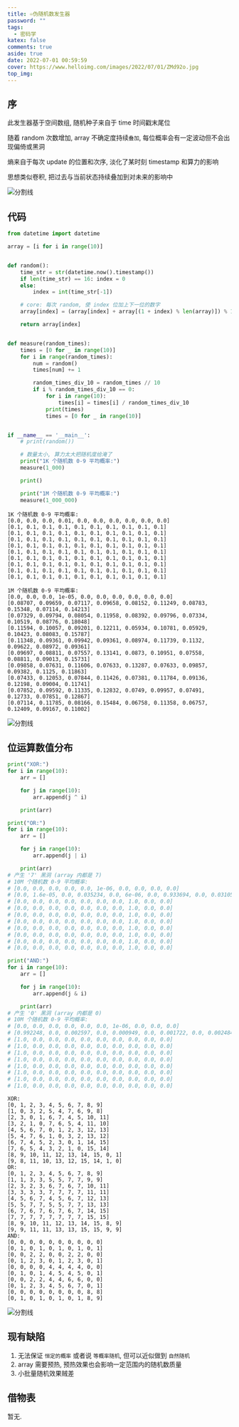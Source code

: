 ```yaml
---
title: ♾️伪随机数发生器
password: ""
tags:
  - 密码学
katex: false
comments: true
aside: true
date: 2022-07-01 00:59:59
cover: https://www.helloimg.com/images/2022/07/01/ZMd92o.jpg
top_img:
---
```


<!--
 * @?: *********************************************************************
 * @Author: Weidows
 * @LastEditors: Weidows
 * @LastEditTime: 2022-04-20 23:11:24
 * @FilePath: \Blog-private\scaffolds\post.md
 * @Description:
 * @!: *********************************************************************
-->

## 序

此发生器基于空间数组, 随机种子来自于 time 时间戳末尾位

随着 random 次数增加, array 不确定度持续`叠加`, 每位概率会有一定波动但不会出现偏倚或黑洞

熵来自于每次 update 的位置和次序, 淡化了某时刻 timestamp 和算力的影响

思想类似卷积, 把过去与当前状态持续叠加到对未来的影响中

<a>![分割线](https://www.helloimg.com/images/2022/07/01/ZM0SoX.png)</a>

## 代码



```python
from datetime import datetime

array = [i for i in range(10)]


def random():
    time_str = str(datetime.now().timestamp())
    if len(time_str) == 16: index = 0
    else:
        index = int(time_str[-1])

    # core: 每次 random, 使 index 位加上下一位的数字
    array[index] = (array[index] + array[(1 + index) % len(array)]) % 10

    return array[index]


def measure(random_times):
    times = [0 for _ in range(10)]
    for i in range(random_times):
        num = random()
        times[num] += 1

        random_times_div_10 = random_times // 10
        if i % random_times_div_10 == 0:
            for i in range(10):
                times[i] = times[i] / random_times_div_10
            print(times)
            times = [0 for _ in range(10)]


if __name__ == '__main__':
    # print(random())

    # 数量太小, 算力太大把随机度给淹了
    print("1K 个随机数 0-9 平均概率:")
    measure(1_000)

    print()

    print("1M 个随机数 0-9 平均概率:")
    measure(1_000_000)

```

    1K 个随机数 0-9 平均概率:
    [0.0, 0.0, 0.0, 0.01, 0.0, 0.0, 0.0, 0.0, 0.0, 0.0]
    [0.1, 0.1, 0.1, 0.1, 0.1, 0.1, 0.1, 0.1, 0.1, 0.1]
    [0.1, 0.1, 0.1, 0.1, 0.1, 0.1, 0.1, 0.1, 0.1, 0.1]
    [0.1, 0.1, 0.1, 0.1, 0.1, 0.1, 0.1, 0.1, 0.1, 0.1]
    [0.1, 0.1, 0.1, 0.1, 0.1, 0.1, 0.1, 0.1, 0.1, 0.1]
    [0.1, 0.1, 0.1, 0.1, 0.1, 0.1, 0.1, 0.1, 0.1, 0.1]
    [0.1, 0.1, 0.1, 0.1, 0.1, 0.1, 0.1, 0.1, 0.1, 0.1]
    [0.1, 0.1, 0.1, 0.1, 0.1, 0.1, 0.1, 0.1, 0.1, 0.1]
    [0.1, 0.1, 0.1, 0.1, 0.1, 0.1, 0.1, 0.1, 0.1, 0.1]
    [0.1, 0.1, 0.1, 0.1, 0.1, 0.1, 0.1, 0.1, 0.1, 0.1]
    
    1M 个随机数 0-9 平均概率:
    [0.0, 0.0, 0.0, 1e-05, 0.0, 0.0, 0.0, 0.0, 0.0, 0.0]
    [0.08707, 0.09659, 0.07117, 0.09658, 0.08152, 0.11249, 0.08783, 0.15348, 0.07114, 0.14213]
    [0.07329, 0.09794, 0.08054, 0.11958, 0.08392, 0.09796, 0.07334, 0.10519, 0.08776, 0.18048]
    [0.11594, 0.10057, 0.09201, 0.12211, 0.05934, 0.10781, 0.05929, 0.10423, 0.08083, 0.15787]
    [0.11348, 0.09361, 0.09942, 0.09361, 0.08974, 0.11739, 0.1132, 0.09622, 0.08972, 0.09361]
    [0.09697, 0.08811, 0.07557, 0.13141, 0.0873, 0.10951, 0.07558, 0.08811, 0.09013, 0.15731]
    [0.09858, 0.07631, 0.11606, 0.07633, 0.13287, 0.07633, 0.09857, 0.09382, 0.1125, 0.11863]
    [0.07433, 0.12053, 0.07844, 0.11426, 0.07381, 0.11784, 0.09136, 0.12198, 0.09004, 0.11741]
    [0.07852, 0.09592, 0.11335, 0.12832, 0.0749, 0.09957, 0.07491, 0.12733, 0.07851, 0.12867]
    [0.07114, 0.11785, 0.08166, 0.15484, 0.06758, 0.11358, 0.06757, 0.12409, 0.09167, 0.11002]
    

<a>![分割线](https://www.helloimg.com/images/2022/07/01/ZM0SoX.png)</a>

## 位运算数值分布



```python
print("XOR:")
for i in range(10):
    arr = []

    for j in range(10):
        arr.append(j ^ i)

    print(arr)

print("OR:")
for i in range(10):
    arr = []

    for j in range(10):
        arr.append(j | i)

    print(arr)
# 产生 '7' 黑洞 (array 内都是 7)
# 10M 个随机数 0-9 平均概率:
# [0.0, 0.0, 0.0, 0.0, 0.0, 1e-06, 0.0, 0.0, 0.0, 0.0]
# [0.0, 1.6e-05, 0.0, 0.035234, 0.0, 6e-06, 0.0, 0.933694, 0.0, 0.03105]
# [0.0, 0.0, 0.0, 0.0, 0.0, 0.0, 0.0, 1.0, 0.0, 0.0]
# [0.0, 0.0, 0.0, 0.0, 0.0, 0.0, 0.0, 1.0, 0.0, 0.0]
# [0.0, 0.0, 0.0, 0.0, 0.0, 0.0, 0.0, 1.0, 0.0, 0.0]
# [0.0, 0.0, 0.0, 0.0, 0.0, 0.0, 0.0, 1.0, 0.0, 0.0]
# [0.0, 0.0, 0.0, 0.0, 0.0, 0.0, 0.0, 1.0, 0.0, 0.0]
# [0.0, 0.0, 0.0, 0.0, 0.0, 0.0, 0.0, 1.0, 0.0, 0.0]
# [0.0, 0.0, 0.0, 0.0, 0.0, 0.0, 0.0, 1.0, 0.0, 0.0]
# [0.0, 0.0, 0.0, 0.0, 0.0, 0.0, 0.0, 1.0, 0.0, 0.0]

print("AND:")
for i in range(10):
    arr = []

    for j in range(10):
        arr.append(j & i)

    print(arr)
# 产生 '0' 黑洞 (array 内都是 0)
# 10M 个随机数 0-9 平均概率:
# [0.0, 0.0, 0.0, 0.0, 0.0, 0.0, 1e-06, 0.0, 0.0, 0.0]
# [0.992248, 0.0, 0.002597, 0.0, 0.000949, 0.0, 0.001722, 0.0, 0.002484, 0.0]
# [1.0, 0.0, 0.0, 0.0, 0.0, 0.0, 0.0, 0.0, 0.0, 0.0]
# [1.0, 0.0, 0.0, 0.0, 0.0, 0.0, 0.0, 0.0, 0.0, 0.0]
# [1.0, 0.0, 0.0, 0.0, 0.0, 0.0, 0.0, 0.0, 0.0, 0.0]
# [1.0, 0.0, 0.0, 0.0, 0.0, 0.0, 0.0, 0.0, 0.0, 0.0]
# [1.0, 0.0, 0.0, 0.0, 0.0, 0.0, 0.0, 0.0, 0.0, 0.0]
# [1.0, 0.0, 0.0, 0.0, 0.0, 0.0, 0.0, 0.0, 0.0, 0.0]
# [1.0, 0.0, 0.0, 0.0, 0.0, 0.0, 0.0, 0.0, 0.0, 0.0]
# [1.0, 0.0, 0.0, 0.0, 0.0, 0.0, 0.0, 0.0, 0.0, 0.0]
```

    XOR:
    [0, 1, 2, 3, 4, 5, 6, 7, 8, 9]
    [1, 0, 3, 2, 5, 4, 7, 6, 9, 8]
    [2, 3, 0, 1, 6, 7, 4, 5, 10, 11]
    [3, 2, 1, 0, 7, 6, 5, 4, 11, 10]
    [4, 5, 6, 7, 0, 1, 2, 3, 12, 13]
    [5, 4, 7, 6, 1, 0, 3, 2, 13, 12]
    [6, 7, 4, 5, 2, 3, 0, 1, 14, 15]
    [7, 6, 5, 4, 3, 2, 1, 0, 15, 14]
    [8, 9, 10, 11, 12, 13, 14, 15, 0, 1]
    [9, 8, 11, 10, 13, 12, 15, 14, 1, 0]
    OR:
    [0, 1, 2, 3, 4, 5, 6, 7, 8, 9]
    [1, 1, 3, 3, 5, 5, 7, 7, 9, 9]
    [2, 3, 2, 3, 6, 7, 6, 7, 10, 11]
    [3, 3, 3, 3, 7, 7, 7, 7, 11, 11]
    [4, 5, 6, 7, 4, 5, 6, 7, 12, 13]
    [5, 5, 7, 7, 5, 5, 7, 7, 13, 13]
    [6, 7, 6, 7, 6, 7, 6, 7, 14, 15]
    [7, 7, 7, 7, 7, 7, 7, 7, 15, 15]
    [8, 9, 10, 11, 12, 13, 14, 15, 8, 9]
    [9, 9, 11, 11, 13, 13, 15, 15, 9, 9]
    AND:
    [0, 0, 0, 0, 0, 0, 0, 0, 0, 0]
    [0, 1, 0, 1, 0, 1, 0, 1, 0, 1]
    [0, 0, 2, 2, 0, 0, 2, 2, 0, 0]
    [0, 1, 2, 3, 0, 1, 2, 3, 0, 1]
    [0, 0, 0, 0, 4, 4, 4, 4, 0, 0]
    [0, 1, 0, 1, 4, 5, 4, 5, 0, 1]
    [0, 0, 2, 2, 4, 4, 6, 6, 0, 0]
    [0, 1, 2, 3, 4, 5, 6, 7, 0, 1]
    [0, 0, 0, 0, 0, 0, 0, 0, 8, 8]
    [0, 1, 0, 1, 0, 1, 0, 1, 8, 9]
    

<a>![分割线](https://www.helloimg.com/images/2022/07/01/ZM0SoX.png)</a>

## 现有缺陷

1. 无法保证 `恒定的概率` 或者说 `等概率随机`, 但可以近似做到 `自然随机`
2. array 需要预热, 预热效果也会影响一定范围内的随机数质量
3. 小批量随机效果贼差

## 借物表

暂无.

